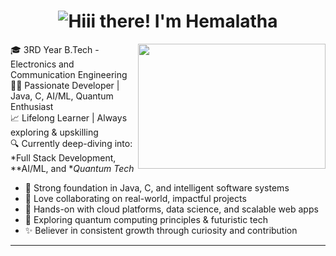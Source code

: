 
<h1 align="center">
  <img src="https://readme-typing-svg.demolab.com?font=Fira+Code&size=25&pause=1000&center=true&vCenter=true&color=FF69B4&width=435&lines=Hi+there%2C+I'm+Sathiya+%F0%9F%92%8C;Developer+%7C+Quantum+Explorer" alt="Hiii there! I'm Hemalatha" />
</h1>
<img align="right" width="300" height="200" src="https://media.giphy.com/media/L8K62iTDkzGX6/giphy.gif">


🎓 3RD Year B.Tech - Electronics and Communication Engineering  
👩‍💻 Passionate Developer | Java, C, AI/ML, Quantum Enthusiast  
📈 Lifelong Learner | Always exploring & upskilling  
🔍 Currently deep-diving into: *Full Stack Development, **AI/ML, and **Quantum Tech*



- 🌟 Strong foundation in Java, C, and intelligent software systems  
- 🤝 Love collaborating on real-world, impactful projects  
- 💼 Hands-on with cloud platforms, data science, and scalable web apps  
- 🧠 Exploring quantum computing principles & futuristic tech  
- ✨ Believer in consistent growth through curiosity and contribution  

---
